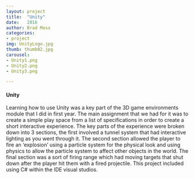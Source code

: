 ```yaml
---
layout: project
title:  "Unity"
date:   2016 
author: Brad Moss
categories:
- project
img: UnityLogo.jpg
thumb: thumb02.jpg
carousel:
- Unity1.png
- Unity2.png
- Unity3.png

---
```


#### Unity
Learning how to use Unity was a key part of the 3D game environments module that I did in first year. The main assignment that we had for it was to create a simple play space from a list of specifications in order to create a short interactive experience. The key parts of the experience were broken down into 3 sections, the first involved a tunnel system that had interactive lighting as you went through it. The second section allowed the player to fire an ‘explosion’ using a particle system for the physical look and using physics to allow the particle system to affect other objects in the world. The final section was a sort of firing range which had moving targets that shut down after the player hit them with a fired projectile. This project included using C# within the IDE visual studios.
